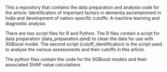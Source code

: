 This a repository that contains the data preparation and analysis code for the article: Identification of important factors in dementia ascertainment in India and development of nation-specific cutoffs: A machine learning and diagnostic analysis 

There are two script files for R and Python. The R files contain a script for data preparation (data_preparation.qmd) to clean the data for use with XGBoost model. The second script (cutoff_identification) is the script used to analyse the various assessments and their cutoffs in this article.

The python files contain the code for the XGBoost models and their associated SHAP value calculations
